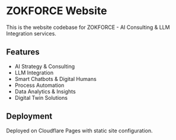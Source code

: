 # ZOKFORCE Website

This is the website codebase for ZOKFORCE - AI Consulting & LLM Integration services.

## Features
- AI Strategy & Consulting
- LLM Integration
- Smart Chatbots & Digital Humans
- Process Automation
- Data Analytics & Insights
- Digital Twin Solutions

## Deployment
Deployed on Cloudflare Pages with static site configuration.
